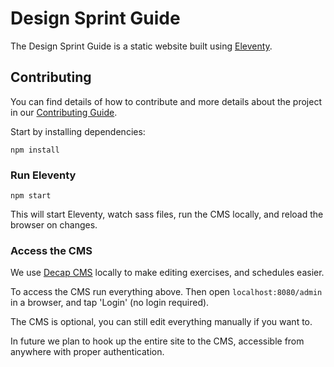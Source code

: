 # Design Sprint Guide

The Design Sprint Guide is a static website built using [Eleventy](https://11ty.dev).

## Contributing

You can find details of how to contribute and more details about the project in
our [Contributing Guide](https://github.com/thoughtbot/design-sprint-guide/blob/main/CONTRIBUTING.md).

Start by installing dependencies:

```
npm install
```

### Run Eleventy

```
npm start
```
This will start Eleventy, watch sass files, run the CMS locally, and reload the browser on changes.

### Access the CMS

We use [Decap CMS](https://decapcms.org) locally to make editing
exercises, and schedules easier.

To access the CMS run everything above. Then open `localhost:8080/admin` in a
browser, and tap 'Login' (no login required).

The CMS is optional, you can still edit everything manually if you want to.

In future we plan to hook up the entire site to the CMS, accessible from
anywhere with proper authentication.
